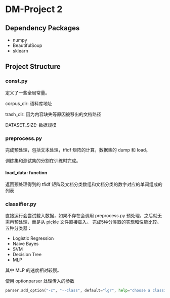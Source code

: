 # DM-Project 2

## Dependency Packages

* numpy
* BeautifulSoup
* sklearn

## Project Structure

### const.py

定义了一些全局常量。

corpus_dir:   语料库地址

trash_dir:    因为内容缺失等原因被移出的文档路径

DATASET_SIZE: 数据规模

### preprocess.py

完成预处理，包括文本处理，tfidf 矩阵的计算，数据集的 dump 和 load。

训练集和测试集的分割在训练时完成。

#### load_data: function

返回预处理得到的 tfidf 矩阵及文档分类数组和文档分类的数字对应的单词组成的列表

### classifier.py

直接运行会尝试载入数据，如果不存在会调用 preprocess.py 预处理，之后就无需再预处理，而是从 pickle 文件直接载入。
完成5种分类器的实现和性能比较。五种分类器：

* Logistic Regression
* Naive Bayes
* SVM
* Decision Tree
* MLP

其中 MLP 的速度相对较慢。

使用 optionparser 处理传入的参数

```python
parser.add_option("-c", "--class", default="lgr", help="choose a classifier among lgr, nb, sgd, dct and mlp", action="store", type="string", dest="clf")
```
